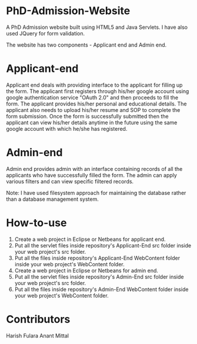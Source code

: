 # PhD-Admission-Website

A PhD Admission website built using HTML5 and Java Servlets. I have also used JQuery for form validation.

The website has two components - Applicant end and Admin end.

# Applicant-end

Applicant end deals with providing interface to the applicant for filling up the form. The applicant first registers through his/her google account using google authentication service "OAuth 2.0" and then proceeds to fill the form. The applicant provides his/her personal and educational details. The applicant also needs to upload his/her resume and SOP to complete the form submission. Once the form is successfully submitted then the applicant can view his/her details anytime in the future using the same google account with which he/she has registered.

# Admin-end

Admin end provides admin with an interface containing records of all the applicants who have successfully filled the form. The admin can apply various filters and can view specific filtered records.

Note: I have used filesystem approach for maintaining the database rather than a database management system.

# How-to-use

1. Create a web project in Eclipse or Netbeans for applicant end.
2. Put all the servlet files inside repository's Applicant-End src folder inside your web project's src folder.
3. Put all the files inside repository's Applicant-End WebContent folder inside your web project's WebContent folder.
4. Create a web project in Eclipse or Netbeans for admin end.
5. Put all the servlet files inside repository's Admin-End src folder inside your web project's src folder.
6. Put all the files inside repository's Admin-End WebContent folder inside your web project's WebContent folder.
 

# Contributors

Harish Fulara
Anant Mittal
